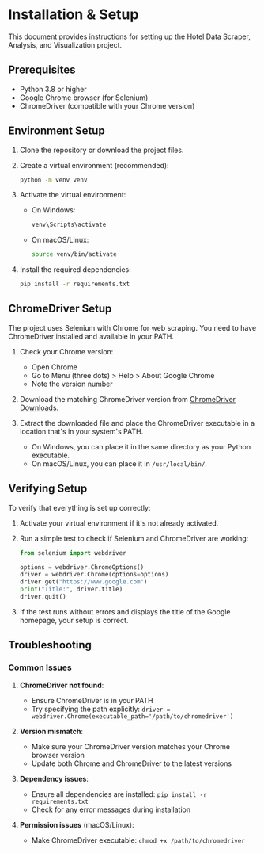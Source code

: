 # Installation & Setup

This document provides instructions for setting up the Hotel Data Scraper, Analysis, and Visualization project.

## Prerequisites

- Python 3.8 or higher
- Google Chrome browser (for Selenium)
- ChromeDriver (compatible with your Chrome version)

## Environment Setup

1. Clone the repository or download the project files.

2. Create a virtual environment (recommended):
   ```bash
   python -m venv venv
   ```

3. Activate the virtual environment:
   - On Windows:
     ```bash
     venv\Scripts\activate
     ```
   - On macOS/Linux:
     ```bash
     source venv/bin/activate
     ```

4. Install the required dependencies:
   ```bash
   pip install -r requirements.txt
   ```

## ChromeDriver Setup

The project uses Selenium with Chrome for web scraping. You need to have ChromeDriver installed and available in your PATH.

1. Check your Chrome version:
   - Open Chrome
   - Go to Menu (three dots) > Help > About Google Chrome
   - Note the version number

2. Download the matching ChromeDriver version from [ChromeDriver Downloads](https://sites.google.com/chromium.org/driver/).

3. Extract the downloaded file and place the ChromeDriver executable in a location that's in your system's PATH.
   - On Windows, you can place it in the same directory as your Python executable.
   - On macOS/Linux, you can place it in `/usr/local/bin/`.

## Verifying Setup

To verify that everything is set up correctly:

1. Activate your virtual environment if it's not already activated.

2. Run a simple test to check if Selenium and ChromeDriver are working:
   ```python
   from selenium import webdriver
   
   options = webdriver.ChromeOptions()
   driver = webdriver.Chrome(options=options)
   driver.get("https://www.google.com")
   print("Title:", driver.title)
   driver.quit()
   ```

3. If the test runs without errors and displays the title of the Google homepage, your setup is correct.

## Troubleshooting

### Common Issues

1. **ChromeDriver not found**:
   - Ensure ChromeDriver is in your PATH
   - Try specifying the path explicitly: `driver = webdriver.Chrome(executable_path='/path/to/chromedriver')`

2. **Version mismatch**:
   - Make sure your ChromeDriver version matches your Chrome browser version
   - Update both Chrome and ChromeDriver to the latest versions

3. **Dependency issues**:
   - Ensure all dependencies are installed: `pip install -r requirements.txt`
   - Check for any error messages during installation

4. **Permission issues** (macOS/Linux):
   - Make ChromeDriver executable: `chmod +x /path/to/chromedriver`
